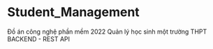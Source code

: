 # Student_Management
Đồ án công nghệ phần mềm 2022
Quản lý học sinh một trường THPT
BACKEND - REST API

